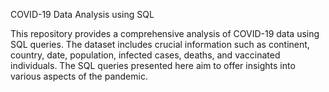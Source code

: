 COVID-19 Data Analysis using SQL

This repository provides a comprehensive analysis of COVID-19 data using SQL queries. The dataset includes crucial information such as continent, country, date, population, infected cases, deaths, and vaccinated individuals. The SQL queries presented here aim to offer insights into various aspects of the pandemic.